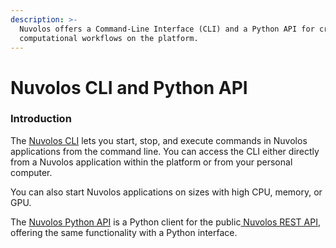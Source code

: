 ```yaml
---
description: >-
  Nuvolos offers a Command-Line Interface (CLI) and a Python API for creating
  computational workflows on the platform.
---
```


# Nuvolos CLI and Python API

### Introduction

The [Nuvolos CLI](https://github.com/nuvolos-cloud/nuvolos-cli) lets you start, stop, and execute commands in Nuvolos applications from the command line. You can access the CLI either directly from a Nuvolos application within the platform or from your personal computer.

You can also start Nuvolos applications on sizes with high CPU, memory, or GPU.

The [Nuvolos Python API](https://github.com/nuvolos-cloud/nuvolos-client-api) is a Python client for the public[ Nuvolos REST API](https://api.nuvolos.cloud/docs), offering the same functionality with a Python interface.
